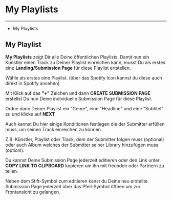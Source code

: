 # My Playlists

---

- My Playlists

## My Playlist

**My Playlists** zeigt Dir alle Deine öffentlichen Playlists. Damit nun ein Künstler einen Track zu Deiner Playlist einreichen kann, musst Du als erstes eine **Landing/Submission Page** für diese Playlist ertstellen.

Wähle als erstes eine Playlist. (über das Spotify Icon kannst du diese auch direkt in Spotify ansehen)

Mit Klick auf das **"+"** Zeichen und dann **CREATE SUBMISSION PAGE** erstellst Du nun Deine individuelle Submission Page für diese Playlist.

Ordne dann Deiner Playlist ein "Genre", eine "Headline" und eine "Subtitel" zu und klicke auf **NEXT**

Auch kannst Du hier einige Konditionen festlegen die der Submitter erfüllen muss, um seinen Track einreichen zu können.

Z.B. Künstler, Playlist oder Track, dem der Submitter folgen muss (optional) oder auch Album welches der Submitter seiner Library hinzufügen muss (optionl).

Du kannst Deine Submission Page jederzeit editieren oder den Link unter **COPY LINK TO CLIPBOARD** kopieren um ihn mit freunden oder Partnern zu teilen.

Neben dem Stift-Symbol zum editieren kanst du Deine neu erstellte Submission Page jederzeit über das Pfeil-Symbol öffnen um zur Frontansicht zu gelangen.




